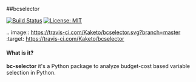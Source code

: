 
##bcselector

[![Build Status](https://travis-ci.com/Kaketo/bcselector.svg?branch=master)](https://travis-ci.com/Kaketo/bcselector)
[![License: MIT](https://img.shields.io/badge/License-MIT-yellow.svg)](https://opensource.org/licenses/MIT)

.. image:: https://travis-ci.com/Kaketo/bcselector.svg?branch=master
    :target: https://travis-ci.com/Kaketo/bcselector

#### What is it?
**bc-selector** it's a Python package to analyze budget-cost based variable selection in Python.
